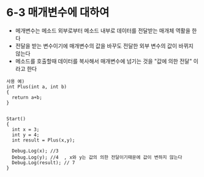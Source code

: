 # 6-3 매개변수에 대하여
* 메개변수는 메소드 외부로부터 메소드 내부로 데이터를 전달받는 매개체 역활을 한다
* 전달을 받는 변수이기에 매개변수의 값을 바꾸도 전달한 외부 변수의 값이 바뀌지 않는다
* 메소드를 호출할때 데이터를 복사해서 매개변수에 넘기는 것을 "값에 의한 전달" 이라고 한다
  

```
사용 예)
int Plus(int a, int b)
{
  return a+b;
}


Start()
{
  int x = 3;
  int y = 4;
  int result = Plus(x,y);

  Debug.Log(x); //3 
  Debug.Log(y); //4  , x와 y는 값의 의한 전달이기때문에 값이 변하지 않는다
  Debug.Log(result); // 7 
}
```








